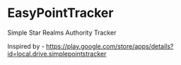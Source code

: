 # EasyPointTracker
Simple Star Realms Authority Tracker

Inspired by - https://play.google.com/store/apps/details?id=local.drive.simplepointstracker